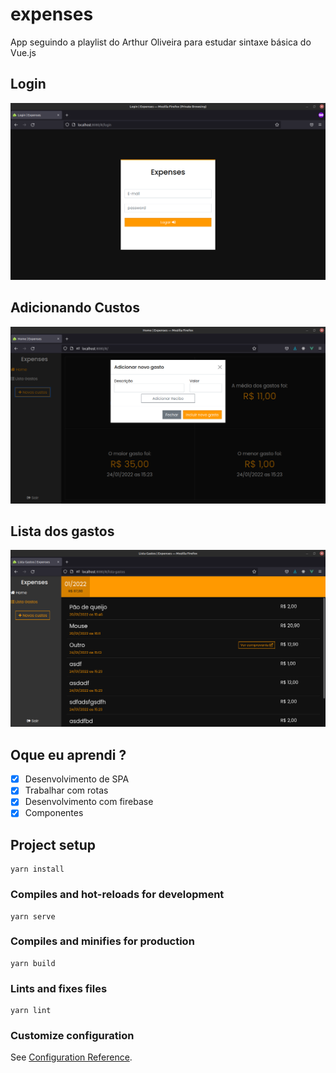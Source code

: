 # expenses

App seguindo a playlist do Arthur Oliveira para estudar sintaxe básica do Vue.js

## Login
![Alt text](https://raw.githubusercontent.com/Rhuan-Rodrigues1/expenses_app/main/img/Login.png)

## Adicionando Custos
![Alt text](https://raw.githubusercontent.com/Rhuan-Rodrigues1/expenses_app/main/img/AddCustos.png)

## Lista dos gastos
![Alt text](https://raw.githubusercontent.com/Rhuan-Rodrigues1/expenses_app/main/img/ListGastos.png)

## Oque eu aprendi ?

- [X] Desenvolvimento de SPA
- [X] Trabalhar com rotas
- [X] Desenvolvimento com firebase
- [X] Componentes

## Project setup
```
yarn install
```

### Compiles and hot-reloads for development
```
yarn serve
```

### Compiles and minifies for production
```
yarn build
```

### Lints and fixes files
```
yarn lint
```

### Customize configuration
See [Configuration Reference](https://cli.vuejs.org/config/).

